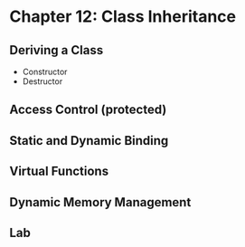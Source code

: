 # Chapter 12: Class Inheritance

## Deriving a Class

* Constructor
* Destructor

## Access Control (protected)

## Static and Dynamic Binding

## Virtual Functions


## Dynamic Memory Management

## Lab
